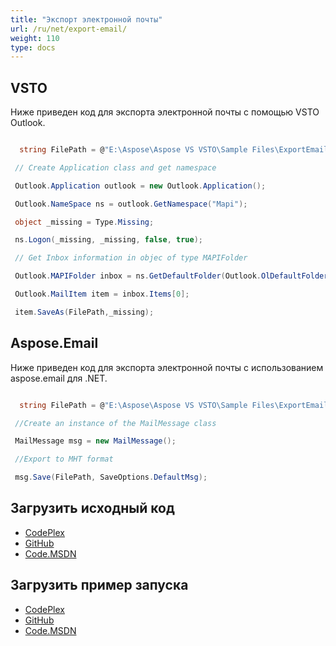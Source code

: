 ```yaml
---
title: "Экспорт электронной почты"
url: /ru/net/export-email/
weight: 110
type: docs
---
```



## **VSTO**
Ниже приведен код для экспорта электронной почты с помощью VSTO Outlook.

``` cs

  string FilePath = @"E:\Aspose\Aspose VS VSTO\Sample Files\ExportEmail.msg";

 // Create Application class and get namespace

 Outlook.Application outlook = new Outlook.Application();

 Outlook.NameSpace ns = outlook.GetNamespace("Mapi");

 object _missing = Type.Missing;

 ns.Logon(_missing, _missing, false, true);

 // Get Inbox information in objec of type MAPIFolder

 Outlook.MAPIFolder inbox = ns.GetDefaultFolder(Outlook.OlDefaultFolders.olFolderInbox);

 Outlook.MailItem item = inbox.Items[0];

 item.SaveAs(FilePath,_missing);      

```
## **Aspose.Email**
Ниже приведен код для экспорта электронной почты с использованием aspose.email для .NET.

``` cs

  string FilePath = @"E:\Aspose\Aspose VS VSTO\Sample Files\ExportEmail.msg";

 //Create an instance of the MailMessage class

 MailMessage msg = new MailMessage();

 //Export to MHT format

 msg.Save(FilePath, SaveOptions.DefaultMsg);

```
## **Загрузить исходный код**
- [CodePlex](https://asposeemailvsto.codeplex.com/SourceControl/latest#Code)
- [GitHub](https://github.com/aspose-email/Aspose.Email-for-.NET/tree/master/Plugins/Aspose.Email%20Vs%20VSTO%20Outlook/Code%20Comparison%20of%20Common%20Features/Delete%20Messages)
- [Code.MSDN](https://code.msdn.microsoft.com/Code-Comparison-of-common-4e0f39b8/view/SourceCode#content)
## **Загрузить пример запуска**
- [CodePlex](https://asposeemailvsto.codeplex.com/releases/view/620910)
- [GitHub](https://github.com/aspose-email/Aspose.Email-for-.NET/releases/tag/AsposeEmailVsVSTOv1.2)
- [Code.MSDN](https://code.msdn.microsoft.com/Code-Comparison-of-common-4e0f39b8)
